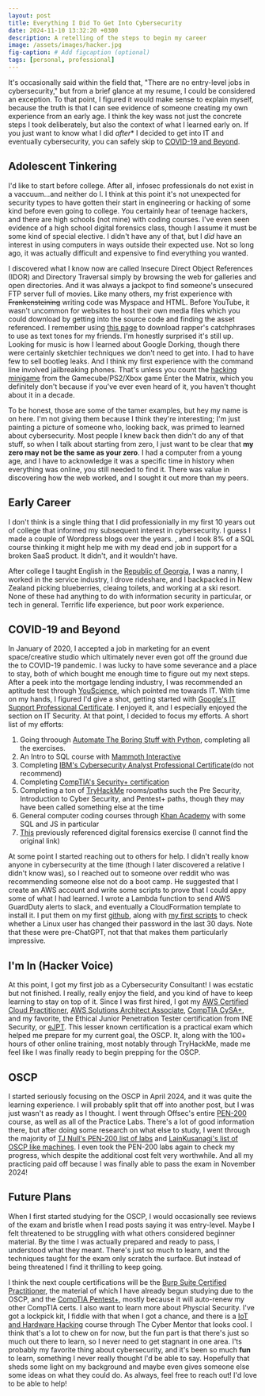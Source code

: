 ```yaml
---
layout: post
title: Everything I Did To Get Into Cybersecurity
date: 2024-11-10 13:32:20 +0300
description: A retelling of the steps to begin my career
image: /assets/images/hacker.jpg
fig-caption: # Add figcaption (optional)
tags: [personal, professional]
---
```


 It's occasionally said within the field that, "There are no entry-level jobs in cybersecurity," but from a brief glance at my resume, I could be considered an exception. To that point, I figured it would make sense to explain myself, because the truth is that I can see evidence of someone creating my own experience from an early age. I think the key wass not just the concrete steps I took deliberately, but also the context of what I learned early on. If you just want to know what I did *after** I decided to get into IT and eventually cybersecurity, you can safely skip to [COVID-19 and Beyond](https://cagrigsby.github.io/2024/08/10/break-into-cybersecurity.html#COVID-19-and-beyond). 

## Adolescent Tinkering
I'd like to start before college. After all, infosec professionals do not exist in a vaccuum...and neither do I. I think at this point it's not unexpected for security types to have gotten their start in engineering or hacking of some kind before even going to college. You certainly hear of teenage hackers, and there are high schools (not mine) with coding courses. I've even seen evidence of a high school digital forensics class, though I assume it must be some kind of special elective. I didn't have any of that, but I *did* have an interest in using computers in ways outside their expected use. Not so long ago, it was actually difficult and expensive to find everything you wanted. 

I discovered what I know now are called Insecure Direct Object References (IDOR) and Directory Traversal simply by browsing the web for galleries and open directories. And it was always a jackpot to find someone's unsecured FTP server full of movies. Like many others, my frist experience with ~~Frankensteining~~ writing code was Myspace and HTML. Before YouTube, it wasn't uncommon for websites to host their own media files which you could download by getting into the source code and finding the asset referenced. I remember using [this page](http://www.therapboard.com/) to download rapper's catchphrases to use as text tones for my friends. I'm honestly surprised it's still up. Looking for music is how I learned about Google Dorking, though there were certainly sketchier techniques we don't need to get into. I had to have few to sell bootleg leaks. And I think my first experience with the command line involved jailbreaking phones. That's unless you count the [hacking minigame](https://www.youtube.com/watch?v=2jNH1e3akjg) from the Gamecube/PS2/Xbox game Enter the Matrix, which you definitely don't because if you've ever even heard of it, you haven't thought about it in a decade. 

To be honest, those are some of the tamer examples, but hey my name is on here. I'm not giving them because I think they're interesting; I'm just painting a picture of someone who, looking back, was primed to learned about cybersecurity. Most people I knew back then didn't do any of that stuff, so when I talk about starting from zero, I just want to be clear that **my zero may not be the same as your zero**. I had a computer from a young age, and I have to acknowledge it was a specific time in history when everything was online, you still needed to find it. There was value in discovering how the web worked, and I sought it out more than my peers. 

## Early Career
I don't think is a single thing that I did professionially in my first 10 years out of college that informed my subsequent interest in cybersecurity. I guess I made a couple of Wordpress blogs over the years. , and I took 8% of a SQL course thinking it might help me with my dead end job in support for a broken SaaS product. It didn't, and it wouldn't have. 

After college I taught English in the [Republic of Georgia](https://en.wikipedia.org/wiki/Georgia_(country)), I was a nanny, I worked in the service industry, I drove rideshare, and I backpacked in New Zealand picking blueberries, cleaing toilets, and working at a ski resort. None of these had anything to do with information security in particular, or tech in general. Terrific life experience, but poor work experience. 

## COVID-19 and Beyond
In January of 2020, I accepted a job in marketing for an event space/creative studio which ultimately never even got off the ground due the to COVID-19 pandemic. I was lucky to have some severance and a place to stay, both of which bought me enough time to figure out my next steps. After a peek into the mortgage lending industry, I was recommended an aptitude test through [YouScience](https://www.youscience.com/buy-now/), which pointed me towards IT. With time on my hands, I figured I'd give a shot, getting started with [Google's IT Support Professional Certificate](https://www.coursera.org/professional-certificates/google-it-support). I enjoyed it, and I especially enjoyed the section on IT Security. At that point, I decided to focus my efforts. A short list of my efforts:

1. Going throough [Automate The Boring Stuff with Python](https://automatetheboringstuff.com/), completing all the exercises. 
2. An Intro to SQL course with [Mammoth Interactive](https://training.mammothinteractive.com/)
3. Completing [IBM's Cybersecurity Analyst Professional Certificate](https://www.coursera.org/professional-certificates/ibm-cybersecurity-analyst)(do not recommend)
4. Completing [CompTIA's Security+ certification](https://www.comptia.org/certifications/security)
5. Completing a ton of [TryHackMe](https://tryhackme.com/p/grica421) rooms/paths such the Pre Security, Introduction to Cyber Security, and Pentest+ paths, though they may have been called something else at the time
6. General computer coding courses through [Khan Academy](https://www.khanacademy.org/) with some SQL and JS in particular
7. [This](https://github.com/PIVOT-Project/DigitalForensicsChallenge) previously referenced digital forensics exercise (I cannot find the original link)

At some point I started reaching out to others for help. I didn't really know anyone in cybersecurity at the time (though I later discovered a relative I didn't know was), so I reached out to someone over reddit who was recommending someone else not do a boot camp. He suggested that I create an AWS account and write some scripts to prove that I could appy some of what I had learned. I wrote a Lambda function to send AWS GuardDuty alerts to slack, and eventually a CloudFormation template to install it. I put them on my first [github](https://github.com/cagrigsby/guardduty2slack), along with [my first scripts](https://github.com/cagrigsby/my-first-scripts) to check whether a Linux user has changed their password in the last 30 days. Note that these were pre-ChatGPT, not that that makes them particularly impressive. 

## I'm In (Hacker Voice)
At this point, I got my first job as a Cybersecurity Consultant! I was ecstatic but not finished. I really, really enjoy the field, and you kind of have to keep learning to stay on top of it. Since I was first hired, I got my [AWS Certified Cloud Practitioner](https://aws.amazon.com/certification/certified-cloud-practitioner/), [AWS Solutions Architect Associate](https://aws.amazon.com/certification/certified-solutions-architect-associate/), [CompTIA CySA+](https://www.comptia.org/certifications/cybersecurity-analyst), and my favorite, the Ethical Junior Penetration Tester certification from INE Security, or [eJPT](https://security.ine.com/certifications/ejpt-certification/). This lesser known certification is a practical exam which helped me prepare for my current goal, the OSCP. It, along with the 100+ hours of other online training, most notably through TryHackMe, made me feel like I was finally ready to begin prepping for the OSCP.

## OSCP
I started seriously focusing on the OSCP in April 2024, and it was quite the learning experience. I will probably split that off into another post, but I was just wasn't as ready as I thought. I went through Offsec's entire [PEN-200](https://www.offsec.com/courses/pen-200/) course, as well as all of the Practice Labs. There's a lot of good information there, but after doing some research on what else to study, I went through the majority of [TJ Null's PEN-200 list of labs](https://docs.google.com/spreadsheets/u/1/d/1dwSMIAPIam0PuRBkCiDI88pU3yzrqqHkDtBngUHNCw8/htmlview#) and [LainKusanagi's list of OSCP like machines](https://docs.google.com/spreadsheets/d/18weuz_Eeynr6sXFQ87Cd5F0slOj9Z6rt/edit?gid=487240997#gid=487240997). I even took the PEN-200 labs again to check my progress, which despite the additional cost felt very worthwhile. And all my practicing paid off because I was finally able to pass the exam in November 2024!

## Future Plans
When I first started studying for the OSCP, I would occasionally see reviews of the exam and bristle when I read posts saying it was entry-level. Maybe I felt threatened to be struggling with what others considered beginner material. By the time I was actually prepared and ready to pass, I understood what they meant. There's just so much to learn, and the techniques taught for the exam only scratch the surface. But instead of being threatened I find it thrilling to keep going. 

I think the next couple certifications will be the [Burp Suite Certified Practitioner](https://portswigger.net/web-security/certification), the material of which I have already begun studying due to the OSCP, and the [CompTIA Pentest+](https://www.comptia.org/certifications/pentest), mostly because it will auto-renew my other CompTIA certs. I also want to learn more about Physcial Security. I've got a lockpick kit, I fiddle with that when I got a chance, and there is a [IoT and Hardware Hacking](https://academy.tcm-sec.com/p/beginner-s-guide-to-iot-and-hardware-hacking) course through The Cyber Mentor that looks cool. I think that's a lot to chew on for now, but the fun part is that there's just so much out there to learn, so I never need to get stagnant in one area. I'ts probably my favorite thing about cybersecurity, and it's been so much **fun** to learn, something I never really thought I'd be able to say. Hopefully that sheds some light on my background and maybe even gives someone else some ideas on what they could do. As always, feel free to reach out! I'd love to be able to help!